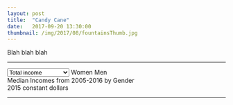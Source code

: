 ```yaml
---
layout: post
title:  "Candy Cane"
date:   2017-09-20 13:30:00
thumbnail: /img/2017/08/fountainsThumb.jpg
---
```


Blah blah blah

* * *

<div id="legend">
	<select id="incomeType">
		<option value="totalIncome" selected>Total income</option>
		<option value="afterTaxIncome">After-tax income</option>
		<option value="employmentIncome">Employment income</option>
	</select>
	<span class="womenLegend">Women</span>
	<span class="menLegend">Men</span>
</div>

<div class="chartTitle">Median Incomes from 2005-2016 by Gender</div>
<div class="chartSubTitle">2015 constant dollars</div>

<div id="incomes"></div>

* * *

<style>{% include 2017/09/income.css %}</style>

<script src="//d3js.org/d3.v4.min.js"></script>
<script>{% include 2017/09/income.js %}</script>